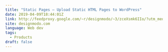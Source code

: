 ```yaml
---
title: "Static Pages – Upload Static HTML Pages to WordPress"
date: 2019-04-09T18:44:01Z
link: http://feedproxy.google.com/~r/designmodo/~3/zceXsmk6IIo/?utm_medium=RSS&utm_source=news.12bit.vn
site: designmodo.com
language: Web dev
tags:
  - Products
draft: false
---
```

